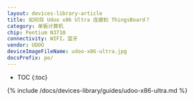 ```yaml
---
layout: devices-library-article
title: 如何将 Udoo x86 Ultra 连接到 ThingsBoard？
category: 单板计算机
chip: Pentium N3710
connectivity: WIFI，蓝牙
vendor: UDOO
deviceImageFileName: udoo-x86-ultra.jpg
docsPrefix: pe/
---
```



* TOC
{:toc}

{% include /docs/devices-library/guides/udoo-x86-ultra.md %}